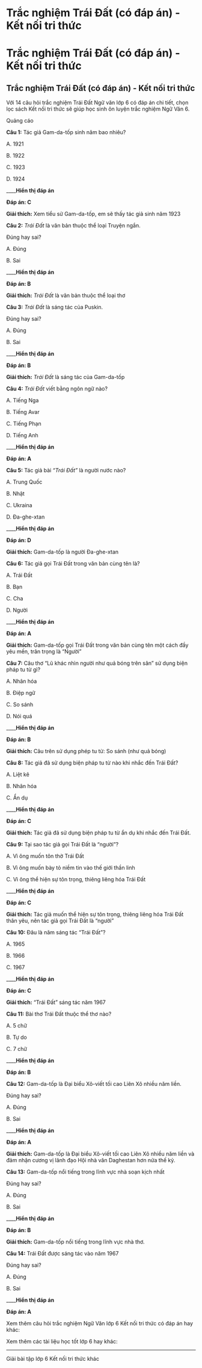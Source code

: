 # Trắc nghiệm Trái Đất (có đáp án) - Kết nối tri thức

# Trắc nghiệm Trái Đất (có đáp án) - Kết nối tri thức

## Trắc nghiệm Trái Đất (có đáp án) - Kết nối tri thức

Với 14 câu hỏi trắc nghiệm Trái Đất Ngữ văn lớp 6 có đáp án chi tiết, chọn lọc sách Kết nối tri thức sẽ giúp học sinh ôn luyện trắc nghiệm Ngữ Văn 6.

Quảng cáo

**Câu 1:** Tác giả Gam-da-tốp sinh năm bao nhiêu?

A. 1921

B. 1922

C. 1923

D. 1924

____**Hiển thị đáp án**

**Đáp án: C**

**Giải thích:** Xem tiểu sử Gam-da-tốp, em sẽ thấy tác giả sinh năm 1923

**Câu 2:** _Trái Đất_ là văn bản thuộc thể loại Truyện ngắn.

Đúng hay sai?

A. Đúng

B. Sai

____**Hiển thị đáp án**

**Đáp án: B**

**Giải thích:** _Trái Đất_ là văn bản thuộc thể loại thơ

**Câu 3:** _Trái Đất_ là sáng tác của Puskin.

Đúng hay sai?

A. Đúng

B. Sai

____**Hiển thị đáp án**

**Đáp án: B**

**Giải thích:** _Trái Đất_ là sáng tác của Gam-da-tốp

**Câu 4:** _Trái Đất_ viết bằng ngôn ngữ nào?

A. Tiếng Nga

B. Tiếng Avar

C. Tiếng Phạn

D. Tiếng Anh

____**Hiển thị đáp án**

**Đáp án: A**

**Câu 5:** Tác giả bài _“Trái Đất”_ là người nước nào?

A. Trung Quốc

B. Nhật

C. Ukraina

D. Đa-ghe-xtan

____**Hiển thị đáp án**

**Đáp án: D**

**Giải thích:** Gam-da-tốp là người Đa-ghe-xtan

**Câu 6:** Tác giả gọi Trái Đất trong văn bản cùng tên là?

A. Trái Đất

B. Bạn

C. Cha

D. Người

____**Hiển thị đáp án**

**Đáp án: A**

**Giải thích:** Gam-da-tốp gọi Trái Đất trong văn bản cùng tên một cách đầy yêu mến, trân trọng là “Người”

**Câu 7:** Câu thơ “Lũ khác nhìn người như quả bóng trên sân” sử dụng biện pháp tu từ gì?

A. Nhân hóa

B. Điệp ngữ

C. So sánh

D. Nói quá

____**Hiển thị đáp án**

**Đáp án: B**

**Giải thích:** Câu trên sử dụng phép tu từ: So sánh (như quả bóng)

**Câu 8:** Tác giả đã sử dụng biện pháp tu từ nào khi nhắc đến Trái Đất?

A. Liệt kê

B. Nhân hóa

C. Ẩn dụ

____**Hiển thị đáp án**

**Đáp án: C**

**Giải thích:** Tác giả đã sử dụng biện pháp tu từ ẩn dụ khi nhắc đến Trái Đất.

**Câu 9:** Tại sao tác giả gọi Trái Đất là “người”?

A. Vì ông muốn tôn thờ Trái Đất

B. Vì ông muốn bày tỏ niềm tin vào thế giới thần linh

C. Vì ông thể hiện sự tôn trọng, thiêng liêng hóa Trái Đất 

____**Hiển thị đáp án**

**Đáp án: C**

**Giải thích:** Tác giả muốn thể hiện sự tôn trọng, thiêng liêng hóa Trái Đất thân yêu, nên tác giả gọi Trái Đất là “người”

**Câu 10:** Đâu là năm sáng tác “Trái Đất”?

A. 1965

B. 1966

C. 1967

____**Hiển thị đáp án**

**Đáp án: C**

**Giải thích:** “Trái Đất” sáng tác năm 1967

**Câu 11:** Bài thơ Trái Đất thuộc thể thơ nào?

A. 5 chữ

B. Tự do

C. 7 chữ

____**Hiển thị đáp án**

**Đáp án: B**

**Câu 12:** Gam-da-tốp là Đại biểu Xô-viết tối cao Liên Xô nhiều năm liền.

Đúng hay sai?

A. Đúng

B. Sai

____**Hiển thị đáp án**

**Đáp án: A**

**Giải thích:** Gam-da-tốp là Đại biểu Xô-viết tối cao Liên Xô nhiều năm liền và đảm nhận cương vị lãnh đạo Hội nhà văn Daghestan hơn nửa thế kỷ.

**Câu 13:** Gam-da-tốp nổi tiếng trong lĩnh vực nhà soạn kịch nhất

Đúng hay sai?

A. Đúng

B. Sai

____**Hiển thị đáp án**

**Đáp án: B**

**Giải thích:** Gam-da-tốp nổi tiếng trong lĩnh vực nhà thơ.

**Câu 14:** Trái Đất được sáng tác vào năm 1967

Đúng hay sai?

A. Đúng

B. Sai

____**Hiển thị đáp án**

**Đáp án: A**

Xem thêm câu hỏi trắc nghiệm Ngữ Văn lớp 6 Kết nối tri thức có đáp án hay khác:

Xem thêm các tài liệu học tốt lớp 6 hay khác:

* * *

Giải bài tập lớp 6 Kết nối tri thức khác
